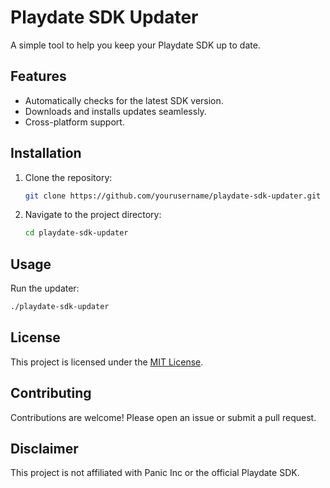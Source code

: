 # Playdate SDK Updater

A simple tool to help you keep your Playdate SDK up to date.

## Features

- Automatically checks for the latest SDK version.
- Downloads and installs updates seamlessly.
- Cross-platform support.

## Installation

1. Clone the repository:
    ```bash
    git clone https://github.com/yourusername/playdate-sdk-updater.git
    ```
2. Navigate to the project directory:
    ```bash
    cd playdate-sdk-updater
    ```

## Usage

Run the updater:
```bash
./playdate-sdk-updater
```

## License

This project is licensed under the [MIT License](LICENSE).

## Contributing

Contributions are welcome! Please open an issue or submit a pull request.

## Disclaimer

This project is not affiliated with Panic Inc or the official Playdate SDK.
